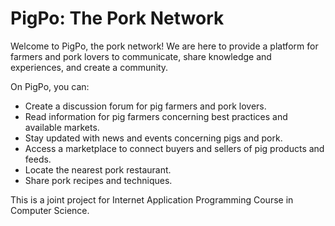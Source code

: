 # PigPo: The Pork Network
Welcome to PigPo, the pork network! We are here to provide a platform for farmers and pork lovers to communicate, share knowledge and experiences, and create a community.

On PigPo, you can:

* Create a discussion forum for pig farmers and pork lovers.
* Read information for pig farmers concerning best practices and available markets.
* Stay updated with news and events concerning pigs and pork.
* Access a marketplace to connect buyers and sellers of pig products and feeds.
* Locate the nearest pork restaurant.
* Share pork recipes and techniques.

This is a joint project for Internet Application Programming Course in Computer Science. 
